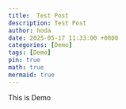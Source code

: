 ```yaml
---
title:  Test Post
description: Test Post
author: hoda
date: 2025-05-17 11:33:00 +0800
categories: [Demo]
tags: [Demo]
pin: true
math: true
mermaid: true
---
```



This is Demo


